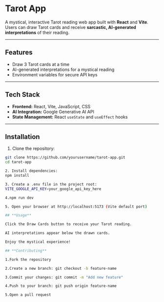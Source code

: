 # Tarot App

A mystical, interactive Tarot reading web app built with **React** and **Vite**. Users can draw Tarot cards and receive **sarcastic, AI-generated interpretations** of their reading.

---

## **Features**

- Draw 3 Tarot cards at a time  
- AI-generated interpretations for a mystical reading  
- Environment variables for secure API keys

---

## **Tech Stack**

- **Frontend:** React, Vite, JavaScript, CSS  
- **AI Integration:** Google Generative AI API  
- **State Management:** React `useState` and `useEffect` hooks

---

## **Installation**

1. Clone the repository:

```bash
git clone https://github.com/yourusername/tarot-app.git
cd tarot-app

2. Install dependencies:
npm install

3. Create a .env file in the project root:
VITE_GOOGLE_API_KEY=your_google_api_key_here

4.npm run dev

5. Open your browser at http://localhost:5173 (Vite default port)

## **Usage** 

Click the Draw Cards button to receive your Tarot reading.

AI interpretations appear below the drawn cards.

Enjoy the mystical experience!

## **Contributing** 

1.Fork the repository

2.Create a new branch: git checkout -b feature-name

3.Commit your changes: git commit -m "Add new feature"

4.Push to your branch: git push origin feature-name

5.Open a pull request
